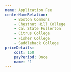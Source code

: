 ```yaml
---
name: Application Fee
centerNameRelation:
    - Boston Commons
    - Chestnut Hill College
    - Cal State Fullerton
    - Citrus College
    - Fisher College
    - Saddleback College
priceDetails:
    cost: 150
    payPeriod: Once
    name: '1'
---
```

